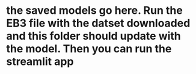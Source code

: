 # the saved models go here. Run the EB3 file with the datset downloaded and this folder should update with the model. Then you can run the streamlit app 
